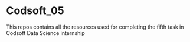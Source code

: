 # Codsoft_05
This repos contains all the resources used for completing the fifth task in Codsoft Data Science internship
